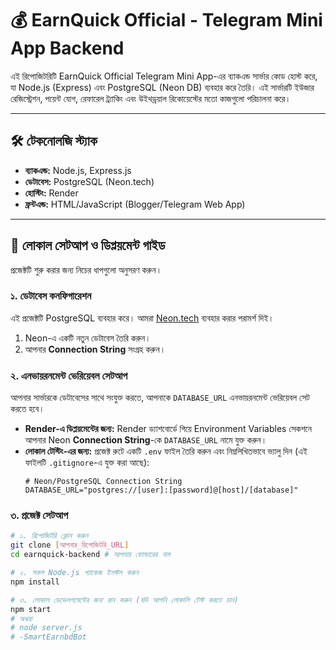 # 💰 EarnQuick Official - Telegram Mini App Backend

এই রিপোজিটরিটি EarnQuick Official Telegram Mini App-এর ব্যাকএন্ড সার্ভার কোড হোস্ট করে, যা Node.js (Express) এবং PostgreSQL (Neon DB) ব্যবহার করে তৈরি। এই সার্ভারটি ইউজার রেজিস্ট্রেশন, পয়েন্ট যোগ, রেফারেল ট্র্যাকিং এবং উইথড্রয়াল রিকোয়েস্টের মতো কাজগুলো পরিচালনা করে।

---

## 🛠️ টেকনোলজি স্ট্যাক

* **ব্যাকএন্ড:** Node.js, Express.js
* **ডেটাবেস:** PostgreSQL (Neon.tech)
* **হোস্টিং:** Render
* **ফ্রন্টএন্ড:** HTML/JavaScript (Blogger/Telegram Web App)

---

## 🚀 লোকাল সেটআপ ও ডিপ্লয়মেন্ট গাইড

প্রজেক্টটি শুরু করার জন্য নিচের ধাপগুলো অনুসরণ করুন।

### ১. ডেটাবেস কনফিগারেশন

এই প্রজেক্টটি PostgreSQL ব্যবহার করে। আমরা [Neon.tech](https://neon.tech/) ব্যবহার করার পরামর্শ দিই।

1.  Neon-এ একটি নতুন ডেটাবেস তৈরি করুন।
2.  আপনার **Connection String** সংগ্রহ করুন।

### ২. এনভায়রনমেন্ট ভেরিয়েবল সেটআপ

আপনার সার্ভারকে ডেটাবেসের সাথে সংযুক্ত করতে, আপনাকে `DATABASE_URL` এনভায়রনমেন্ট ভেরিয়েবল সেট করতে হবে।

* **Render-এ ডিপ্লয়মেন্টের জন্য:** Render ড্যাশবোর্ডে গিয়ে Environment Variables সেকশনে আপনার Neon **Connection String**-কে `DATABASE_URL` নামে যুক্ত করুন।
* **লোকাল টেস্টিং-এর জন্য:** প্রজেক্ট রুটে একটি `.env` ফাইল তৈরি করুন এবং নিম্নলিখিতভাবে ভ্যালু দিন (এই ফাইলটি `.gitignore`-এ যুক্ত করা আছে):
    ```env
    # Neon/PostgreSQL Connection String
    DATABASE_URL="postgres://[user]:[password]@[host]/[database]" 
    ```

### ৩. প্রজেক্ট সেটআপ

```bash
# ১. রিপোজিটরি ক্লোন করুন
git clone [আপনার_রিপোজিটরি_URL]
cd earnquick-backend # আপনার ফোল্ডারের নাম

# ২. সকল Node.js প্যাকেজ ইনস্টল করুন
npm install

# ৩. লোকাল ডেভেলপমেন্টের জন্য রান করুন (যদি আপনি লোকালি টেস্ট করতে চান)
npm start 
# অথবা 
# node server.js
# -SmartEarnbdBot
